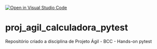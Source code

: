 [![Open in Visual Studio Code](https://classroom.github.com/assets/open-in-vscode-c66648af7eb3fe8bc4f294546bfd86ef473780cde1dea487d3c4ff354943c9ae.svg)](https://classroom.github.com/online_ide?assignment_repo_id=8277996&assignment_repo_type=AssignmentRepo)
# proj_agil_calculadora_pytest
Repositório criado a disciplina de Projeto Ágil - BCC - Hands-on pytest
